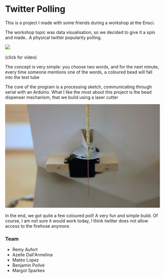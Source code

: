 # Twitter Polling

This is a project I made with some friends during a workshop at the Ensci.

The workshop topic was data visualisation, so we decided to give it a spin and made.. A physical twitter popularity polling. 


[![](Media/demo.gif)](https://drive.google.com/file/d/0BxsBFm8YwdRAbDk5NHRTSVMybkU/view?usp=sharing)

(click for video)


The concept is very simple: you choose two words, and for the next minute, every time someone mentions one of the words, a coloured bead will fall into the test tube



The core of the program is a processing sketch, communicating through serial with an Arduino. What I like the most about this project is the bead dispenser mechanism, that we build using a laser cutter

![](Media/DSCF1891.jpg)



In the end, we got quite a few coloured poll! A very fun and simple build. Of course, I am not sure it would work today, I think twitter does not allow access to the firehose anymore.

### Team

* Remy Aufort
* Azelle Dall'Armelina
* Matéo Lopez
* Benjamin Poilvé
* Margot Sparkes
